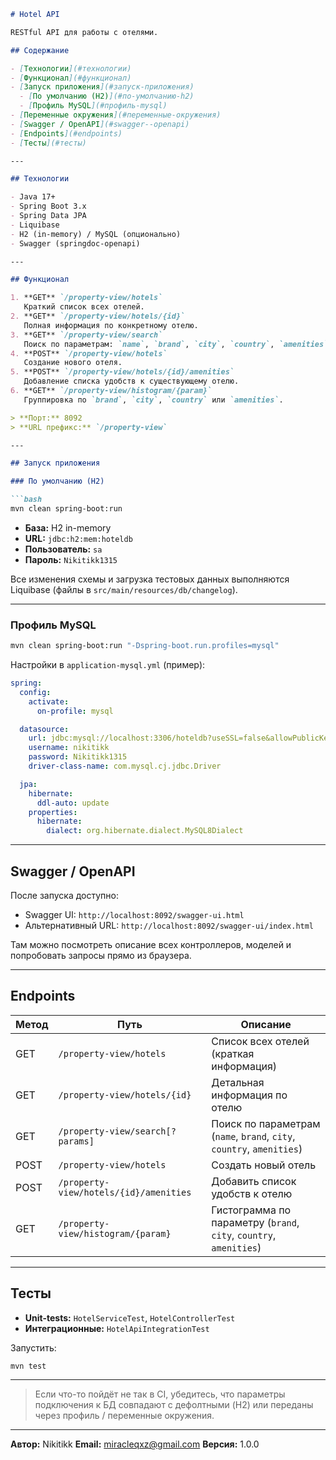 ````markdown
# Hotel API

RESTful API для работы с отелями.

## Содержание

- [Технологии](#технологии)
- [Функционал](#функционал)
- [Запуск приложения](#запуск-приложения)  
  - [По умолчанию (H2)](#по-умолчанию-h2)  
  - [Профиль MySQL](#профиль-mysql)  
- [Переменные окружения](#переменные-окружения)
- [Swagger / OpenAPI](#swagger--openapi)
- [Endpoints](#endpoints)
- [Тесты](#тесты)

---

## Технологии

- Java 17+
- Spring Boot 3.x
- Spring Data JPA
- Liquibase
- H2 (in-memory) / MySQL (опционально)
- Swagger (springdoc-openapi)

---

## Функционал

1. **GET** `/property-view/hotels`  
   Краткий список всех отелей.  
2. **GET** `/property-view/hotels/{id}`  
   Полная информация по конкретному отелю.  
3. **GET** `/property-view/search`  
   Поиск по параметрам: `name`, `brand`, `city`, `country`, `amenities`.  
4. **POST** `/property-view/hotels`  
   Создание нового отеля.  
5. **POST** `/property-view/hotels/{id}/amenities`  
   Добавление списка удобств к существующему отелю.  
6. **GET** `/property-view/histogram/{param}`  
   Группировка по `brand`, `city`, `country` или `amenities`.  

> **Порт:** 8092  
> **URL префикс:** `/property-view`

---

## Запуск приложения

### По умолчанию (H2)

```bash
mvn clean spring-boot:run
````

* **База:** H2 in-memory
* **URL:** `jdbc:h2:mem:hoteldb`
* **Пользователь:** `sa`
* **Пароль:** `Nikitikk1315`

Все изменения схемы и загрузка тестовых данных выполняются Liquibase (файлы в `src/main/resources/db/changelog`).

---

### Профиль MySQL

```bash
mvn clean spring-boot:run "-Dspring-boot.run.profiles=mysql"
```

Настройки в `application-mysql.yml` (пример):

```yaml
spring:
  config:
    activate:
      on-profile: mysql

  datasource:
    url: jdbc:mysql://localhost:3306/hoteldb?useSSL=false&allowPublicKeyRetrieval=true&serverTimezone=UTC
    username: nikitikk
    password: Nikitikk1315
    driver-class-name: com.mysql.cj.jdbc.Driver

  jpa:
    hibernate:
      ddl-auto: update
    properties:
      hibernate:
        dialect: org.hibernate.dialect.MySQL8Dialect
```

---

## Swagger / OpenAPI

После запуска доступно:

* Swagger UI: `http://localhost:8092/swagger-ui.html`
* Альтернативный URL: `http://localhost:8092/swagger-ui/index.html`

Там можно посмотреть описание всех контроллеров, моделей и попробовать запросы прямо из браузера.

---

## Endpoints

| Метод | Путь                                   | Описание                                                              |
| ----- | -------------------------------------- | --------------------------------------------------------------------- |
| GET   | `/property-view/hotels`                | Список всех отелей (краткая информация)                               |
| GET   | `/property-view/hotels/{id}`           | Детальная информация по отелю                                         |
| GET   | `/property-view/search[?params]`       | Поиск по параметрам (`name`, `brand`, `city`, `country`, `amenities`) |
| POST  | `/property-view/hotels`                | Создать новый отель                                                   |
| POST  | `/property-view/hotels/{id}/amenities` | Добавить список удобств к отелю                                       |
| GET   | `/property-view/histogram/{param}`     | Гистограмма по параметру (`brand`, `city`, `country`, `amenities`)    |

---

## Тесты

* **Unit-tests:** `HotelServiceTest`, `HotelControllerTest`
* **Интеграционные:** `HotelApiIntegrationTest`

Запустить:

```bash
mvn test
```

---

> Если что-то пойдёт не так в CI, убедитесь, что параметры подключения к БД совпадают с дефолтными (H2) или переданы через профиль / переменные окружения.

---

**Автор:** Nikitikk
**Email:** [miracleqxz@gmail.com](mailto:miracleqxz@gmail.com)
**Версия:** 1.0.0
